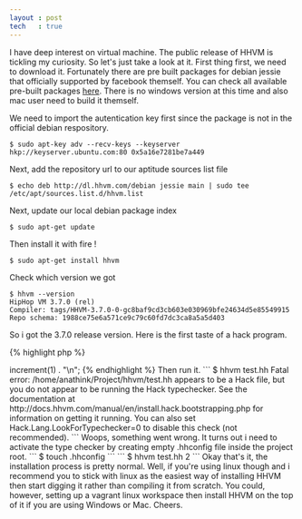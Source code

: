 ```yaml
---
layout : post
tech   : true
---
```


I have deep interest on virtual machine. The public release of HHVM is tickling my curiosity. So let's just take a look at it. First thing first, we need to download it. Fortunately there are pre built packages for debian jessie that officially supported by facebook themself. You can check all available pre-built packages [here](https://github.com/facebook/hhvm/wiki/Prebuilt-Packages-for-HHVM). There is no windows version at this time and also mac user need to build it themself. 

We need to import the autentication key first since the package is not in the official debian respository.

```
$ sudo apt-key adv --recv-keys --keyserver hkp://keyserver.ubuntu.com:80 0x5a16e7281be7a449
```

Next, add the repository url to our aptitude sources list file

```
$ echo deb http://dl.hhvm.com/debian jessie main | sudo tee /etc/apt/sources.list.d/hhvm.list
```

Next, update our local debian package index

```
$ sudo apt-get update
```

Then install it with fire !

```
$ sudo apt-get install hhvm
```

Check which version we got

```
$ hhvm --version
HipHop VM 3.7.0 (rel)
Compiler: tags/HHVM-3.7.0-0-gc8baf9cd3cb603e030969bfe24634d5e85549915
Repo schema: 1988ce75e6a571ce9c79c60fd7dc3ca8a5a5d403
```

So i got the 3.7.0 release version. Here is the first taste of a hack program.

{% highlight php %}
<?hh
class MyClass {
    const int MyConst = 0;
    private string $x = '';
    public function increment(int $x): int {
        $y = $x + 1;
        return $y;
    }
}

$test = new MyClass();
print $test->increment(1) . "\n";
{% endhighlight %}
Then run it.

```
$ hhvm test.hh
Fatal error: /home/anathink/Project/hhvm/test.hh appears to be a Hack file, but you do not appear to be running the Hack typechecker. See the documentation at http://docs.hhvm.com/manual/en/install.hack.bootstrapping.php for information on getting it running. You can also set Hack.Lang.LookForTypechecker=0 to disable this check (not recommended).
```
Woops, something went wrong. It turns out i need to activate the type checker by creating empty .hhconfig file inside the project root.

```
$ touch .hhconfig
```

```
$ hhvm test.hh
2
```

Okay that's it, the installation process is pretty normal. Well, if you're using linux though and i recommend you to stick with linux as the easiest way of installing HHVM then start digging it rather than compiling it from scratch. You could, however, setting up a vagrant linux workspace then install HHVM on the top of it if you are using Windows or Mac.

Cheers.
